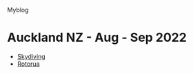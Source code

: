 Myblog

# Auckland NZ - Aug - Sep 2022

* [Skydiving](2022-09-11-Skydiving.md)
* [Rotorua](2022-09-03-Rotorua.md)